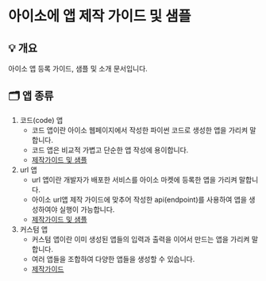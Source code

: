 # 아이소에 앱 제작 가이드 및 샘플

## 💡 개요
아이소 앱 등록 가이드, 샘플 및 소개 문서입니다.

## 🗂️ 앱 종류
1. 코드(code) 앱
    - 코드 앱이란 아이소 웹페이지에서 작성한 파이썬 코드로 생성한 앱을 가리켜 말합니다.
    - 코드 앱은 비교적 가볍고 단순한 앱 작성에 용이합니다.
    - [제작가이드 및 샘플](https://github.com/enkinoOrg/aiso_samples/tree/main/samples/code)
2. url 앱
    - url 앱이란 개발자가 배포한 서비스를 아이소 마켓에 등록한 앱을 가리켜 말합니다.
    - 아이소 url앱 제작 가이드에 맞추어 작성한 api(endpoint)를 사용하여 앱을 생성하여야 실행이 가능합니다.
    - [제작가이드 및 샘플](https://github.com/enkinoOrg/aiso_samples/tree/main/samples/url)
3. 커스텀 앱
    - 커스텀 앱이란 이미 생성된 앱들의 입력과 출력을 이어서 만드는 앱을 가리켜 말합니다.
    - 여러 앱들을 조합하여 다양한 앱들을 생성할 수 있습니다.
    - [제작가이드](https://github.com/enkinoOrg/aiso_samples/tree/main/samples/custom)
